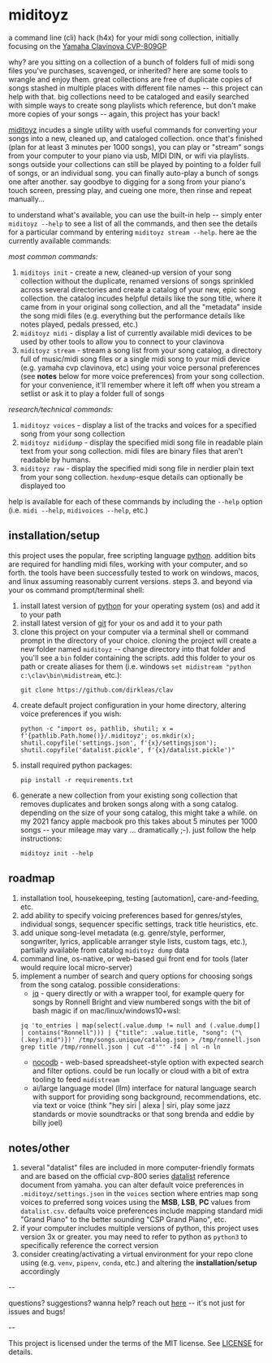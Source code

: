 # miditoyz

a command line (cli) hack (h4x) for your midi song collection, initially focusing on the [Yamaha Clavinova CVP-809GP](https://usa.yamaha.com/products/musical_instruments/pianos/clavinova/cvp-809gp/index.html)

why? are you sitting on a collection of a bunch of folders full of midi song files you've purchases, scavenged, or inherited? here are some tools to wrangle and enjoy them. great collections are free of duplicate copies of songs stashed in multiple places with different file names -- this project can help with that. big collections need to be cataloged and easily searched with simple ways to create song playlists which reference, but don't make more copies of your songs -- again, this project has your back!

[miditoyz](bin/miditoys) incudes a single utility with useful commands for converting your songs into a new, cleaned up, and cataloged collection. once that's finished (plan for at least 3 minutes per 1000 songs), you can play or "stream" songs from your computer to your piano via usb, MIDI DIN, or wifi via playlists. songs outside your collections can still be played by pointing to a folder full of songs, or an individual song. you can finally auto-play a bunch of songs one after another. say goodbye to digging for a song from your piano's touch screen, pressing play, and cueing one more, then rinse and repeat manually...

to understand what's available, you can use the built-in help -- simply enter `miditoyz --help` to see a list of all the commands, and then see the details for a particular command by entering `miditoyz stream --help`. here ae the currently available commands:

*most common commands:*
1. `miditoys init` - create a new, cleaned-up version of your song collection without the duplicate, renamed versions of songs sprinkled across several directories and create a catalog of your new, epic song collection. the catalog incudes helpful details like the song title, where it came from in your original song collection, and all the "metadata" inside the song midi files (e.g. everything but the performance details like notes played, pedals pressed, etc.)
1. `miditoyz midi` - display a list of currently available midi devices to be used by other tools to allow you to connect to your clavinova
1. `miditoyz stream` - stream a song list from your song catalog, a directory full of music/midi song files or a single midi song to your midi device (e.g. yamaha cvp clavinova, etc) using your voice personal preferences (see **notes** below for more voice preferences) from your song collection. for your convenience, it'll remember where it left off when you stream a setlist or ask it to play a folder full of songs

*research/technical commands:*
1. `miditoyz voices` - display a list of the tracks and voices for a specified song from your song collection
1. `miditoyz mididump` - display the specified midi song file in readable plain text from your song collection. midi files are binary files that aren't readable by humans. 
1. `miditoyz raw` - display the specified midi song file in nerdier plain text from your song collection. `hexdump`-esque details can optionally be displayed too

help is available for each of these commands by including the `--help` option (i.e. `midi --help`, `midivoices --help`, etc.)

## installation/setup

this project uses the popular, free scripting language [python](https://www.python.org). addition bits are required for handling midi files, working with your computer, and so forth. the tools have been successfully tested to work on windows, macos, and linux assuming reasonably current versions. steps 3. and beyond via your os command prompt/terminal shell:

1. install latest version of [python](https://www.python.org/downloads/) for your operating system (os) and add it to your path
1. install latest version of [git](https://git-scm.com) for your os and add it to your path
1. clone this project on your computer via a terminal shell or command prompt in the directory of your choice. cloning the project will create a new folder named `miditoyz` -- change directory into that folder and you'll see a `bin` folder containing the scripts. add this folder to your os path or create aliases for them (i.e. windows `set midistream "python c:\clav\bin\midistream`, etc.):
    ```
    git clone https://github.com/dirkleas/clav
    ```
1. create default project configuration in your home directory, altering voice preferences if you wish:
    ```
    python -c "import os, pathlib, shutil; x = f'{pathlib.Path.home()}/.miditoyz'; os.mkdir(x); shutil.copyfile('settings.json', f'{x}/settingsjson'); shutil.copyfile('datalist.pickle', f'{x}/datalist.pickle')"
    ```
1. install required python packages:
    ```
    pip install -r requirements.txt
    ```
1. generate a new collection from your existing song collection that removes duplicates and broken songs along with a song catalog. depending on the size of your song catalog, this might take a while. on my 2021 fancy apple macbook pro this takes about 5 minutes per 1000 songs -- your mileage may vary ... dramatically ;-). just follow the help instructions:
    ```
    miditoyz init --help
    ```

## roadmap

1. installation tool, housekeeping, testing [automation], care-and-feeding, etc.
1. add ability to specify voicing preferences based for genres/styles, individual songs, sequencer specific settings, track title heuristics, etc.
1. add unique song-level metadata (e.g. genre/style, performer, songwriter, lyrics, applicable arranger style lists, custom tags, etc.), partially available from catalog `miditoyz dump` data
1. command line, os-native, or web-based gui front end for tools (later would require local micro-server)
1. implement a number of search and query options for choosing songs from the song catalog. possible considerations:
    * [jq](https://jqlang.github.io/jq/) - query directly or with a wrapper tool, for example query for songs by Ronnell Bright and view numbered songs with the bit of bash magic if on mac/linux/windows10+wsl:
    ```
    jq 'to_entries | map(select(.value.dump != null and (.value.dump[] | contains("Ronnell"))) | {"title": .value.title, "song": ("\(.key).mid")})' /tmp/songs.unique/catalog.json > /tmp/ronnell.json
    grep title /tmp/ronnell.json | cut -d'"' -f4 | nl -n ln
    ```
    * [nocodb](https://nocodb.com) - web-based spreadsheet-style option with expected search and filter options. could be run locally or cloud with a bit of extra tooling to feed `midistream`
    * ai/large language model (llm) interface for natural language search with support for providing song background, recommendations, etc. via text or voice (think "hey siri | alexa | siri, play some jazz standards or movie soundtracks or that song brenda and eddie by billy joel)

## notes/other
1. several "datalist" files are included in more computer-friendly formats and are based on the official cvp-800 series [datalist](https://usa.yamaha.com/files/download/other_assets/7/1264707/cvp809_en_dl_c0.pdf) reference document from yamaha. you can alter default voice preferences in `.miditoyz/settings.json` in the `voices` section where entries map song voices to preferred song voices using the **MSB**, **LSB**, **PC** values from `datalist.csv`. defaults voice preferences include mapping standard midi "Grand Piano" to the better sounding "CSP Grand Piano", etc.
1. if your computer includes multiple versions of python, this project uses version 3x or greater. you may need to refer to python as `python3` to specifically reference the correct version
1. consider creating/activating a virtual environment for your repo clone using (e.g. `venv`, `pipenv`, `conda`, etc.) and altering the **installation/setup** accordingly

--

questions? suggestions? wanna help? reach out [here](https://github.com/dirkleas/miditoyz/issues) -- it's not just for issues and bugs!

--

This project is licensed under the terms of the MIT license. See [LICENSE](LICENSE) for details.
